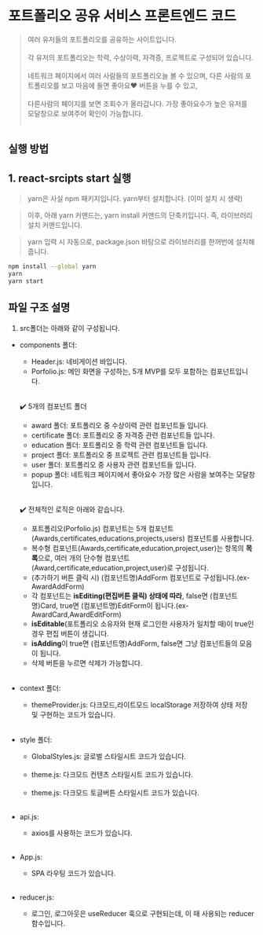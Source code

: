 # 포트폴리오 공유 서비스 프론트엔드 코드

> 여러 유저들의 포트폴리오를 공유하는 사이트입니다.<br><br>
> 각 유저의 포트폴리오는 학력, 수상이력, 자격증, 프로젝트로 구성되어 있습니다.<br><br>
> 네트워크 페이지에서 여러 사람들의 포트폴리오늘 볼 수 있으며, 다른 사람의 포트폴리오를 보고 마음에 들면 좋아요❤️ 버튼을 누를 수 있고,<br><br>
  다른사람의 페이지를 보면 조회수가 올라갑니다. 가장 좋아요수가 높은 유저를 모달창으로 보여주어 확인이 가능합니다.<br><br>

## 실행 방법

## 1. react-srcipts start 실행

> yarn은 사실 npm 패키지입니다. yarn부터 설치합니다. (이미 설치 시 생략)

> 이후, 아래 yarn 커맨드는, yarn install 커맨드의 단축키입니다. 즉, 라이브러리 설치 커맨드입니다.

> yarn 입력 시 자동으로, package.json 바탕으로 라이브러리를 한꺼번에 설치해 줍니다.

```bash
npm install --global yarn
yarn
yarn start
```

## 파일 구조 설명

1. src폴더는 아래와 같이 구성됩니다.

- components 폴더:

  - Header.js: 네비게이션 바입니다.<br>
  - Porfolio.js: 메인 화면을 구성하는, 5개 MVP를 모두 포함하는 컴포넌트입니다.<br><br>


   ✔️ 5개의 컴포넌트 폴더

  - award 폴더: 포트폴리오 중 수상이력 관련 컴포넌트들 입니다.<br>
  - certificate 폴더: 포트폴리오 중 자격증 관련 컴포넌트들 입니다.<br>
  - education 폴더: 포트폴리오 중 학력 관련 컴포넌트들 입니다.<br>
  - project 폴더: 포트폴리오 중 프로젝트 관련 컴포넌트들 입니다.<br>
  - user 폴더: 포트폴리오 중 사용자 관련 컴포넌트들 입니다.<br>
  - popup 폴더: 네트워크 페이지에서 좋아요수 가장 많은 사람을 보여주는 모달창 입니다.<br><br>

  ✔️ 전체적인 로직은 아래와 같습니다.

  - 포트폴리오(Porfolio.js) 컴포넌트는 5개 컴포넌트 (Awards,certificates,educations,projects,users) 컴포넌트를 사용합니다.<br>
  - 복수형 컴포넌트(Awards,certificate,education,project,user)는 항목의 **목록**으로, 여러 개의 단수형 컴포넌트(Award,certificate,education,project,user)로 구성됩니다.<br>
  - (추가하기 버튼 클릭 시) (컴포넌트명)AddForm 컴포넌트로 구성됩니다.(ex-AwardAddForm)<br>
  - 각 컴포넌트는 **isEditing(편집버튼 클릭) 상태에 따라**, false면 (컴포넌트명)Card, true면 (컴포넌트명)EditForm이 됩니다.(ex-AwardCard,AwardEditForm)<br>
  - **isEditable**(포트폴리오 소유자와 현재 로그인한 사용자가 일치할 때)이 true인 경우 편집 버튼이 생깁니다.<br>
  - **isAdding**이 true면 (컴포넌트명)AddForm, false면 그냥 컴포넌트들의 모음이 됩니다.<br>
  - 삭제 버튼을 누르면 삭제가 가능합니다.<br><br>

- context 폴더:

  - themeProvider.js: 다크모드,라이트모드 localStorage 저장하여 상태 저장 및 구현하는 코드가 있습니다.<br><br>

 - style 폴더:
  
   - GlobalStyles.js: 글로벌 스타일시트 코드가 있습니다.<br><br>
   - theme.js: 다크모드 컨텐츠 스타일시트 코드가 있습니다.<br><br>
   - theme.js: 다크모드 토글버튼 스타일시트 코드가 있습니다.<br><br>

- api.js:

  - axios를 사용하는 코드가 있습니다.<br><br>

- App.js:
  - SPA 라우팅 코드가 있습니다.<br><br>
 
- reducer.js:
  - 로그인, 로그아웃은 useReducer 훅으로 구현되는데, 이 때 사용되는 reducer 함수입니다.


